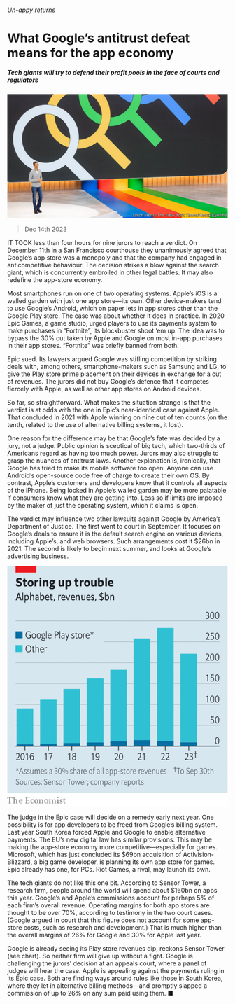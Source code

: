 ###### Un-appy returns

# What Google’s antitrust defeat means for the app economy 

##### Tech giants will try to defend their profit pools in the face of courts and regulators 

![image](images/20231216_WBP503.jpg) 

> Dec 14th 2023 

IT TOOK less than four hours for nine jurors to reach a verdict. On December 11th in a San Francisco courthouse they unanimously agreed that Google’s app store was a monopoly and that the company had engaged in anticompetitive behaviour. The decision strikes a blow against the search giant, which is concurrently embroiled in other legal battles. It may also redefine the app-store economy.

Most smartphones run on one of two operating systems. Apple’s iOS is a walled garden with just one app store—its own. Other device-makers tend to use Google’s Android, which on paper lets in app stores other than the Google Play store. The case was about whether it does in practice. In 2020 Epic Games, a game studio, urged players to use its payments system to make purchases in “Fortnite”, its blockbuster shoot ’em up. The idea was to bypass the 30% cut taken by Apple and Google on most in-app purchases in their app stores. “Fortnite” was briefly banned from both. 

Epic sued. Its lawyers argued Google was stifling competition by striking deals with, among others, smartphone-makers such as Samsung and LG, to give the Play store prime placement on their devices in exchange for a cut of revenues. The jurors did not buy Google’s defence that it competes fiercely with Apple, as well as other app stores on Android devices.

So far, so straightforward. What makes the situation strange is that the verdict is at odds with the one in Epic’s near-identical case against Apple. That concluded in 2021 with Apple winning on nine out of ten counts (on the tenth, related to the use of alternative billing systems, it lost). 

One reason for the difference may be that Google’s fate was decided by a jury, not a judge. Public opinion is sceptical of big tech, which two-thirds of Americans regard as having too much power. Jurors may also struggle to grasp the nuances of antitrust laws. Another explanation is, ironically, that Google has tried to make its mobile software too open. Anyone can use Android’s open-source code free of charge to create their own OS. By contrast, Apple’s customers and developers know that it controls all aspects of the iPhone. Being locked in Apple’s walled garden may be more palatable if consumers know what they are getting into. Less so if limits are imposed by the maker of just the operating system, which it claims is open.

The verdict may influence two other lawsuits against Google by America’s Department of Justice. The first went to court in September. It focuses on Google’s deals to ensure it is the default search engine on various devices, including Apple’s, and web browsers. Such arrangements cost it $26bn in 2021. The second is likely to begin next summer, and looks at Google’s advertising business.

![image](images/20231216_WBC740.png) 


The judge in the Epic case will decide on a remedy early next year. One possibility is for app developers to be freed from Google’s billing system. Last year South Korea forced Apple and Google to enable alternative payments. The EU’s new digital law has similar provisions. This may be making the app-store economy more competitive—especially for games. Microsoft, which has just concluded its $69bn acquisition of Activision-Blizzard, a big game developer, is planning its own app store for games. Epic already has one, for PCs. Riot Games, a rival, may launch its own. 

The tech giants do not like this one bit. According to Sensor Tower, a research firm, people around the world will spend about $160bn on apps this year. Google’s and Apple’s commissions account for perhaps 5% of each firm’s overall revenue. Operating margins for both app stores are thought to be over 70%, according to testimony in the two court cases. (Google argued in court that this figure does not account for some app-store costs, such as research and development.) That is much higher than the overall margins of 26% for Google and 30% for Apple last year.

Google is already seeing its Play store revenues dip, reckons Sensor Tower (see chart). So neither firm will give up without a fight. Google is challenging the jurors’ decision at an appeals court, where a panel of judges will hear the case. Apple is appealing against the payments ruling in its Epic case. Both are finding ways around rules like those in South Korea, where they let in alternative billing methods—and promptly slapped a commission of up to 26% on any sum paid using them. ■


